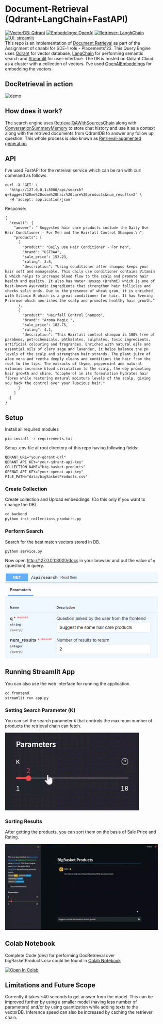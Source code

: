 # Document-Retrieval (Qdrant+LangChain+FastAPI)
[![VectorDB: Qdrant](https://img.shields.io/badge/VectorDB-Qdrant-blue)](https://github.com/qdrant/qdrant)
[![Embeddings: OpenAI](https://img.shields.io/badge/Embeddings-OpenAI-blue)](https://platform.openai.com/docs/guides/embeddings/what-are-embeddings)
[![Retriever: LanghChain](https://img.shields.io/badge/Retriever-LanghChain-blue)](https://github.com/langchain-ai/langchain)
[![UI: streamlit](https://img.shields.io/badge/UI-streamlit-blue)](https://streamlit.io/) \
This repo is an implementation of [Document Retrieval](https://python.langchain.com/docs/modules/data_connection/) as part of the Assignment of chaabi for SDE-1 role - Placements'23. This Query Engine uses [Qdrant](https://github.com/qdrant/qdrant) for vector database, [LangChain](https://github.com/langchain-ai/langchain) for performing semantic search and [Streamlit](https://streamlit.io/) for user-interface. The DB is hosted on Qdrant Cloud as a cluster with a collection of vectors. I've used [OpenAIEmbeddings](https://platform.openai.com/docs/guides/embeddings/what-are-embeddings) for embedding the vectors.

## DocRetrieval in action

![demo](data/chat-demo.gif)

## How does it work?
The search engine uses [RetrievalQAWithSourcesChain](https://js.langchain.com/docs/modules/chains/popular/vector_db_qa) along with [ConversationSummaryMemory](https://python.langchain.com/docs/modules/memory/types/summary) to store chat history and use it as a context along with the retrived documents from QdrantDB to answer any follow up question. This whole process is also known as [Retrieval-augmented generation](https://python.langchain.com/docs/use_cases/question_answering/)

## API
I've used FastAPI for the retreival service which can be ran with curl command as follows:
```
curl -X 'GET' \
  'http://127.0.0.1:8000/api/search?q=Suggest%20me%20some%20hair%20care%20products&num_results=2' \
  -H 'accept: application/json'
```
Response:
```
{
  "result": {
    "answer": " Suggested hair care products include the Daily Use Hair Conditioner - For Men and the Hairfall Control Shampoo.\n",
    "products": [
      {
        "product": "Daily Use Hair Conditioner - For Men",
        "brand": "USTRAA",
        "sale_price": 153.23,
        "rating": 3.8,
        "description": "Using conditioner after shampoo keeps your hair soft and manageable. This daily use conditioner contains Vitamin E which helps to increase blood flow to the scalp and promote hair health and quality. It also has Water Hyssop (Brahmi) which is one of best-known Ayurvedic ingredients that strengthen hair follicles and checks split ends. Due to the presence of wheat gram, it is enriched with Vitamin B which is a great conditioner for hair. It has Evening Primrose which nourishes the scalp and promotes healthy hair growth."
      },
      {
        "product": "Hairfall Control Shampoo",
        "brand": "Aroma Magic ",
        "sale_price": 182.75,
        "rating": 4.1,
        "description": "This Hairfall control shampoo is 100% free of parabens, petrochemicals, phthalates, sulphates, toxic ingredients, artificial colouring and fragrances. Enriched with natural oils and essential oils of clary sage and lavender, it helps balance the pH levels of the scalp and strengthen hair strands. The plant juice of aloe vera and reetha deeply cleans and conditions the hair from the root to the tips. The extracts of thyme, peppermint and natural vitamins increase blood circulation to the scalp, thereby promoting hair growth and shine. Tocopherol in its formulation hydrates hair fibres while restoring natural moisture levels of the scalp, giving you back the control over your luscious hair."
      }
    ]
  }
}
```

## Setup
Install all required modules
```
pip install -r requirements.txt
```
Setup .env file at root directory of this repo having following fields:
```
QDRANT_URL="your-qdrant-url"
QDRANT_API_KEY="your-qdrant-api-key"
COLLECTION_NAME="big-basket-products"
OPENAI_API_KEY="your-openai-api-key"
FILE_PATH="data/bigBasketProducts.csv"
```

### Create Collection
Create collection and Upload embeddings. (Do this only if you want to change the DB)
```
cd backend
python init_collections_products.py
```

### Perform Search
Search for the best match vectors stored in DB.
```
python service.py
```
Now open http://127.0.0.1:8000/docs in your browser and put the value of `q` (question) in query.

![demo](data/fast-api.png)

## Running Streamlit App
You can also use the web interface for running the application.
```
cd frontend
streamlit run app.py
```

### Setting Search Parameter (K)
You can set the search parameter `K` that controls the maximum number of products the retrieval chain can fetch.

![demo](data/chat-parameters.gif)

### Sorting Results
After getting the products, you can sort them on the basis of Sale Price and Rating.

![demo](data/chat-sort.gif)

## Colab Notebook
Complete Code (dev) for performing DocRetrieval over bigBasketProducts.csv could be found in [Colab Notebook](https://colab.research.google.com/github/AbhishekPardhi/Document-Retrieval/blob/main/test.ipynb)

[![Open In Colab](https://colab.research.google.com/assets/colab-badge.svg)](https://colab.research.google.com/github/AbhishekPardhi/Document-Retrieval/blob/main/test.ipynb)

## Limitations and Future Scope
Currently it takes ~40 seconds to get answer from the model. This can be improved further by using a smaller model (having less number of parameters) and/or by using quantization while adding texts to the vectorDB. Inference speed can also be increased by caching the retriever chain.
